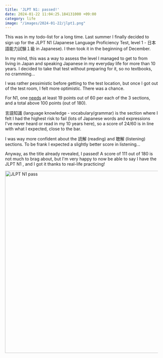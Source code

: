 ```yaml
---
title: 'JLPT N1: passed!'
date: 2024-01-22 11:04:25.184131000 +09:00
category: life
image: "/images/2024-01-22/jlpt1.png"
---
```


This was in my todo-list for a long time. Last summer I finally decided to sign up for the JLPT N1 (Japanese Language Proficiency Test, level 1 - 日本語能力試験１級 in Japanese). I then took it in the beginning of December.

In my mind, this was a way to assess the level I managed to get to from living in Japan and speaking Japanese in my everyday life for more than 10 years. I decided to take that test without preparing for it, so no textbooks, no cramming...

I was rather pessimistic before getting to the test location, but once I got out of the test room, I felt more optimistic. There was a chance.

For N1, one [needs](https://www.jlpt.jp/e/guideline/results.html#:~:text=0%EF%BD%9E60-,3.%20Determination%20of%20pass/fail,-In%20order%20to) at least 19 points out of 60 per each of the 3 sections, and a total above 100 points (out of 180).

言語知識 (language knowledge - vocabulary/grammar) is the section where I felt I had the highest risk to fail (lots of Japanese words and expressions I've never heard or read in my 10 years here), so a score of 24/60 is in line with what I expected, close to the bar.

I was way more confident about the 読解 (reading) and 聴解 (listening) sections. To be frank I expected a slightly better score in listening...

Anyway, as the title already revealed, I passed! A score of 111 out of 180 is not much to brag about, but I'm very happy to now be able to say I have the JLPT N1 , and I got it thanks to real-life practicing!

<p class="flex-centered">
  <a href="{{ "/images/2024-01-22/jlpt1.png" | relative_url }}" target="_blank">
    <img width="600px" alt="JLPT N1 pass" class="image" src="{{ "/images/2024-01-22/jlpt1.png" | relative_url }}" />
  </a>
</p>
